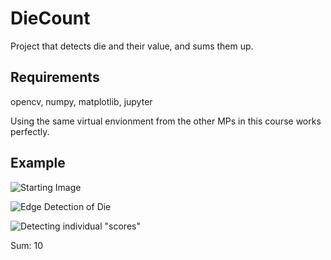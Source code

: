 # DieCount
Project that detects die and their value, and sums them up. 

## Requirements 
opencv, numpy, matplotlib, jupyter

Using the same virtual envionment from the other MPs in this course works perfectly.

## Example
![Starting Image](https://i.imgur.com/tRXG34D.png)

![Edge Detection of Die](https://i.imgur.com/PvkWfrJ.png)

![Detecting individual "scores"](https://i.imgur.com/gbD7EbP.png)

Sum: 10